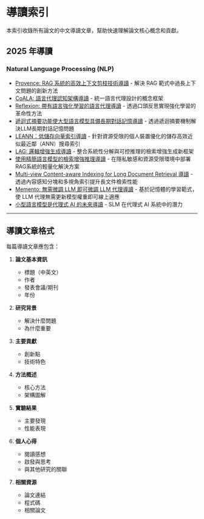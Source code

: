 # 導讀索引

本索引收錄所有論文的中文導讀文章，幫助快速理解論文核心概念和貢獻。

## 2025 年導讀

### Natural Language Processing (NLP)
- [Provence: RAG 系統的高效上下文剪枝技術導讀](2025/provence_guide.md) - 解決 RAG 範式中過長上下文問題的創新方法
- [CoALA: 語言代理認知架構導讀](2025/coala_guide.md) - 統一語言代理設計的概念框架
- [Reflexion: 帶有語言強化學習的語言代理導讀](2025/reflexion_guide.md) - 透過口頭反思實現強化學習的革命性方法
- [遞迴式摘要功能使大型語言模型具備長期對話記憶導讀](2025/recursive-memory_guide.md) - 透過遞迴摘要機制解決LLM長期對話記憶問題
- [LEANN：低儲存向量索引導讀](2025/leann_guide.md) - 針對資源受限的個人裝置優化的儲存高效近似最近鄰（ANN）搜尋索引
- [LAG: 邏輯增強生成導讀](2025/lag_guide.md) - 整合系統性分解與可控推理的檢索增強生成新框架
- [使用精簡語言模型的檢索增強推理導讀](2025/rag-lean_guide.md) - 在隱私敏感和資源受限環境中部署RAG系統的輕量化解決方案
- [Multi-view Content-aware Indexing for Long Document Retrieval 導讀](2025/multi_view_guide.md) - 透過內容感知分塊和多視角索引提升長文件檢索性能
- [Memento: 無需微調 LLM 即可微調 LLM 代理導讀](2025/memento_guide.md) - 基於記憶體的學習範式，使 LLM 代理無需更新模型權重即可線上適應
- [小型語言模型是代理式 AI 的未來導讀](2025/slm-agent-ai_guide.md) - SLM 在代理式 AI 系統中的潛力

---

## 導讀文章格式

每篇導讀文章應包含：

1. **論文基本資訊**
   - 標題（中英文）
   - 作者
   - 發表會議/期刊
   - 年份

2. **研究背景**
   - 解決什麼問題
   - 為什麼重要

3. **主要貢獻**
   - 創新點
   - 技術特色

4. **方法概述**
   - 核心方法
   - 架構圖解

5. **實驗結果**
   - 主要發現
   - 性能表現

6. **個人心得**
   - 閱讀感想
   - 啟發與思考
   - 與其他研究的關聯

7. **相關資源**
   - 論文連結
   - 程式碼
   - 相關論文